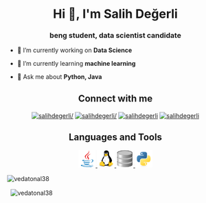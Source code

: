 <h1 align="center">Hi 👋, I'm Salih Değerli</h1>
<h3 align="center">beng student, data scientist candidate</h3>

- 🔭 I’m currently working on **Data Science**

- 🌱 I’m currently learning **machine learning**

- 💬 Ask me about **Python, Java**

<h2 align="center">Connect with me</h2>
<p align="center">
 <a href="mailto:salih_degerli@outlook.com" target="blank"><img align="center" src="https://www.iconfinder.com/icons/6296671/download/png/4096" alt="salihdegerli/" height="30" width="40" /></a>
<a href="https://www.linkedin.com/in/salihdegerli/" target="blank"><img align="center" src="https://www.iconfinder.com/icons/5296501/download/png/4096" alt="salihdegerli/" height="30" width="40" /></a>
<a href="https://salihdegerli.medium.com" target="blank"><img align="center" src="https://www.iconfinder.com/icons/8010436/download/png/4096" alt="salihdegerli" height="40" width="50" /></a>
<a href="https://www.kaggle.com/salihdegerli" target="blank"><img align="center" src="https://www.iconfinder.com/icons/4373210/download/png/4096" alt="salihdegerli" height="25" width="40" /></a>
</p>
<h2 align="center">Languages and Tools</h2>

<p align="center"> 
<a href="https://www.java.com" target="_blank"> <img src="https://raw.githubusercontent.com/devicons/devicon/master/icons/java/java-original.svg" alt="java" width="40" height="40"/> </a> 
<a href="https://www.linux.org/" target="_blank"> <img src="https://raw.githubusercontent.com/devicons/devicon/master/icons/linux/linux-original.svg" alt="linux" width="40" height="40"/> </a> 
<a href="https://www.sqlite.com/" target="_blank"> <img src="https://github.com/sqlitebrowser/sqlitebrowser/raw/master/src/icons/sqlitebrowser.png" alt="sqlite" width="40" height="40"/> </a> 
<a href="https://www.python.org" target="_blank"> <img src="https://raw.githubusercontent.com/devicons/devicon/master/icons/python/python-original.svg" alt="python" width="40" height="40"/> </a>
</p>

<p align="left">
  <img align="center" src="https://github-readme-stats.vercel.app/api/top-langs?username=degerlisalih&show_icons=true&locale=en&layout=compact" alt="vedatonal38" /></p>
  
<p align="left">&nbsp;
  <img align="center" src="https://github-readme-stats.vercel.app/api?username=degerlisalih&show_icons=true&locale=en" alt="vedatonal38" /></p>

